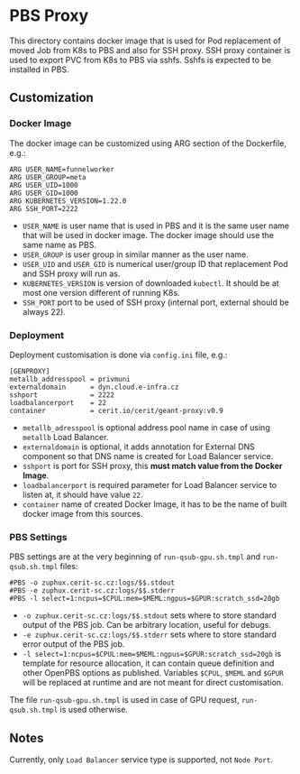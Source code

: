 # PBS Proxy

This directory contains docker image that is used for Pod replacement of moved Job from K8s to PBS and also for SSH proxy. SSH proxy container is used to export PVC from K8s to PBS via sshfs. Sshfs is expected to be installed in PBS.

## Customization

### Docker Image

The docker image can be customized using ARG section of the Dockerfile, e.g.:

```
ARG USER_NAME=funnelworker
ARG USER_GROUP=meta
ARG USER_UID=1000
ARG USER_GID=1000
ARG KUBERNETES_VERSION=1.22.0
ARG SSH_PORT=2222
```

* `USER_NAME` is user name that is used in PBS and it is the same user name that will be used in docker image. The docker image should use the same name as PBS.
* `USER_GROUP` is user group in similar manner as the user name.
* `USER_UID` and `USER_GID` is numerical user/group ID that replacement Pod and SSH proxy will run as.
* `KUBERNETES_VERSION` is version of downloaded `kubectl`. It should be at most one version different of running K8s.
* `SSH_PORT` port to be used of SSH proxy (internal port, external should be always 22).

### Deployment

Deployment customisation is done via `config.ini` file, e.g.:
```
[GENPROXY]
metallb_addresspool = privmuni
externaldomain      = dyn.cloud.e-infra.cz
sshport             = 2222
loadbalancerport    = 22
container           = cerit.io/cerit/geant-proxy:v0.9
```

* `metallb_adresspool` is optional address pool name in case of using `metallb` Load Balancer.
* `externaldomain` is optional, it adds annotation for External DNS component so that DNS name is created for Load Balancer service.
* `sshport` is port for SSH proxy, this **must match value from the Docker Image**.
* `loadbalancerport` is required parameter for Load Balancer service to listen at, it should have value `22`.
* `container` name of created Docker Image, it has to be the name of built docker image from this sources.

### PBS Settings

PBS settings are at the very beginning of `run-qsub-gpu.sh.tmpl` and `run-qsub.sh.tmpl` files:
```
#PBS -o zuphux.cerit-sc.cz:logs/$$.stdout
#PBS -e zuphux.cerit-sc.cz:logs/$$.stderr
#PBS -l select=1:ncpus=$CPUL:mem=$MEML:ngpus=$GPUR:scratch_ssd=20gb
```

* `-o zuphux.cerit-sc.cz:logs/$$.stdout` sets where to store standard output of the PBS job. Can be arbitrary location, useful for debugs.
* `-e zuphux.cerit-sc.cz:logs/$$.stderr` sets where to store standard error output of the PBS job.
* `-l select=1:ncpus=$CPUL:mem=$MEML:ngpus=$GPUR:scratch_ssd=20gb` is template for resource allocation, it can contain queue definition and other OpenPBS options as published. Variables `$CPUL`, `$MEML` and `$GPUR` will be replaced at runtime and are not meant for direct customisation.

The file `run-qsub-gpu.sh.tmpl` is used in case of GPU request, `run-qsub.sh.tmpl` is used otherwise.

## Notes

Currently, only `Load Balancer` service type is supported, not `Node Port`.
